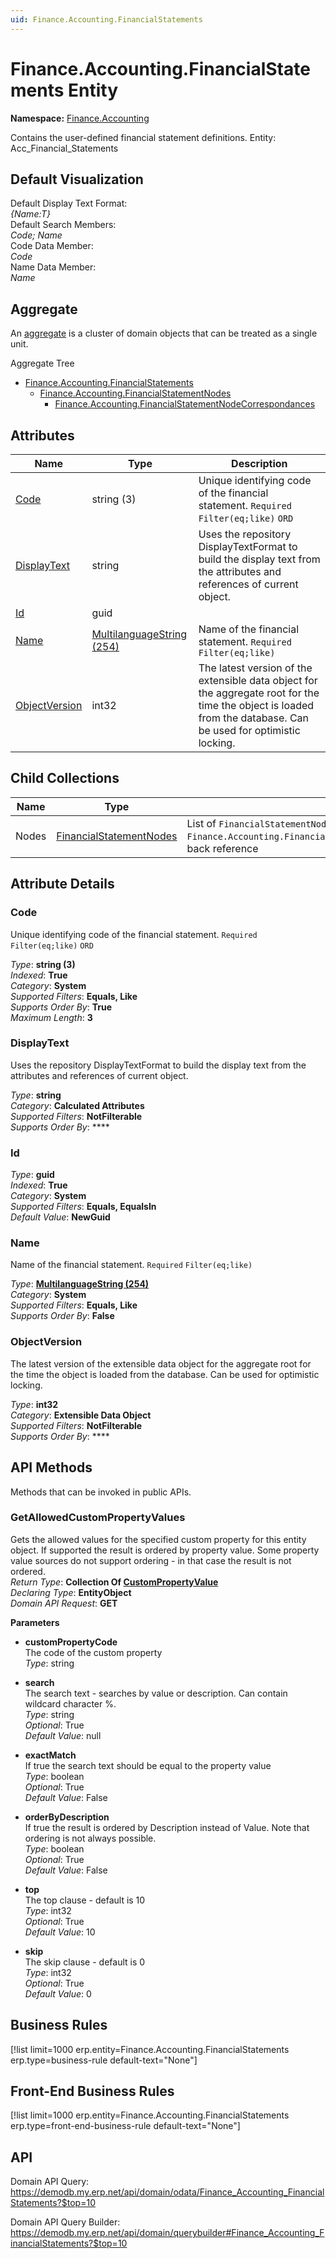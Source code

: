 ```yaml
---
uid: Finance.Accounting.FinancialStatements
---
```

# Finance.Accounting.FinancialStatements Entity

**Namespace:** [Finance.Accounting](Finance.Accounting.md)  

Contains the user-defined financial statement definitions. Entity: Acc_Financial_Statements

## Default Visualization
Default Display Text Format:  
_{Name:T}_  
Default Search Members:  
_Code; Name_  
Code Data Member:  
_Code_  
Name Data Member:  
_Name_  

## Aggregate
An [aggregate](https://docs.erp.net/tech/advanced/concepts/aggregates.html) is a cluster of domain objects that can be treated as a single unit.  

Aggregate Tree  
* [Finance.Accounting.FinancialStatements](Finance.Accounting.FinancialStatements.md)  
  * [Finance.Accounting.FinancialStatementNodes](Finance.Accounting.FinancialStatementNodes.md)  
    * [Finance.Accounting.FinancialStatementNodeCorrespondances](Finance.Accounting.FinancialStatementNodeCorrespondances.md)  

## Attributes

| Name | Type | Description |
| ---- | ---- | --- |
| [Code](Finance.Accounting.FinancialStatements.md#code) | string (3) | Unique identifying code of the financial statement. `Required` `Filter(eq;like)` `ORD` 
| [DisplayText](Finance.Accounting.FinancialStatements.md#displaytext) | string | Uses the repository DisplayTextFormat to build the display text from the attributes and references of current object. 
| [Id](Finance.Accounting.FinancialStatements.md#id) | guid |  
| [Name](Finance.Accounting.FinancialStatements.md#name) | [MultilanguageString (254)](../data-types.md#multilanguagestring) | Name of the financial statement. `Required` `Filter(eq;like)` 
| [ObjectVersion](Finance.Accounting.FinancialStatements.md#objectversion) | int32 | The latest version of the extensible data object for the aggregate root for the time the object is loaded from the database. Can be used for optimistic locking. 

## Child Collections

| Name | Type | Description |
| ---- | ---- | --- |
| Nodes | [FinancialStatementNodes](Finance.Accounting.FinancialStatementNodes.md) | List of `FinancialStatementNode`(Finance.Accounting.FinancialStatementNodes.md) child objects, based on the `Finance.Accounting.FinancialStatementNode.FinancialStatement`(Finance.Accounting.FinancialStatementNodes.md#financialstatement) back reference 


## Attribute Details

### Code

Unique identifying code of the financial statement. `Required` `Filter(eq;like)` `ORD`

_Type_: **string (3)**  
_Indexed_: **True**  
_Category_: **System**  
_Supported Filters_: **Equals, Like**  
_Supports Order By_: **True**  
_Maximum Length_: **3**  

### DisplayText

Uses the repository DisplayTextFormat to build the display text from the attributes and references of current object.

_Type_: **string**  
_Category_: **Calculated Attributes**  
_Supported Filters_: **NotFilterable**  
_Supports Order By_: ****  

### Id

_Type_: **guid**  
_Indexed_: **True**  
_Category_: **System**  
_Supported Filters_: **Equals, EqualsIn**  
_Default Value_: **NewGuid**  

### Name

Name of the financial statement. `Required` `Filter(eq;like)`

_Type_: **[MultilanguageString (254)](../data-types.md#multilanguagestring)**  
_Category_: **System**  
_Supported Filters_: **Equals, Like**  
_Supports Order By_: **False**  

### ObjectVersion

The latest version of the extensible data object for the aggregate root for the time the object is loaded from the database. Can be used for optimistic locking.

_Type_: **int32**  
_Category_: **Extensible Data Object**  
_Supported Filters_: **NotFilterable**  
_Supports Order By_: ****  


## API Methods

Methods that can be invoked in public APIs.

### GetAllowedCustomPropertyValues

Gets the allowed values for the specified custom property for this entity object.              If supported the result is ordered by property value. Some property value sources do not support ordering - in that case the result is not ordered.  
_Return Type_: **Collection Of [CustomPropertyValue](../data-types.md#general.custompropertyvalue)**  
_Declaring Type_: **EntityObject**  
_Domain API Request_: **GET**  

**Parameters**  
  * **customPropertyCode**  
    The code of the custom property  
    _Type_: string  

  * **search**  
    The search text - searches by value or description. Can contain wildcard character %.  
    _Type_: string  
     _Optional_: True  
    _Default Value_: null  

  * **exactMatch**  
    If true the search text should be equal to the property value  
    _Type_: boolean  
     _Optional_: True  
    _Default Value_: False  

  * **orderByDescription**  
    If true the result is ordered by Description instead of Value. Note that ordering is not always possible.  
    _Type_: boolean  
     _Optional_: True  
    _Default Value_: False  

  * **top**  
    The top clause - default is 10  
    _Type_: int32  
     _Optional_: True  
    _Default Value_: 10  

  * **skip**  
    The skip clause - default is 0  
    _Type_: int32  
     _Optional_: True  
    _Default Value_: 0  



## Business Rules

[!list limit=1000 erp.entity=Finance.Accounting.FinancialStatements erp.type=business-rule default-text="None"]

## Front-End Business Rules

[!list limit=1000 erp.entity=Finance.Accounting.FinancialStatements erp.type=front-end-business-rule default-text="None"]

## API

Domain API Query:
<https://demodb.my.erp.net/api/domain/odata/Finance_Accounting_FinancialStatements?$top=10>

Domain API Query Builder:
<https://demodb.my.erp.net/api/domain/querybuilder#Finance_Accounting_FinancialStatements?$top=10>

